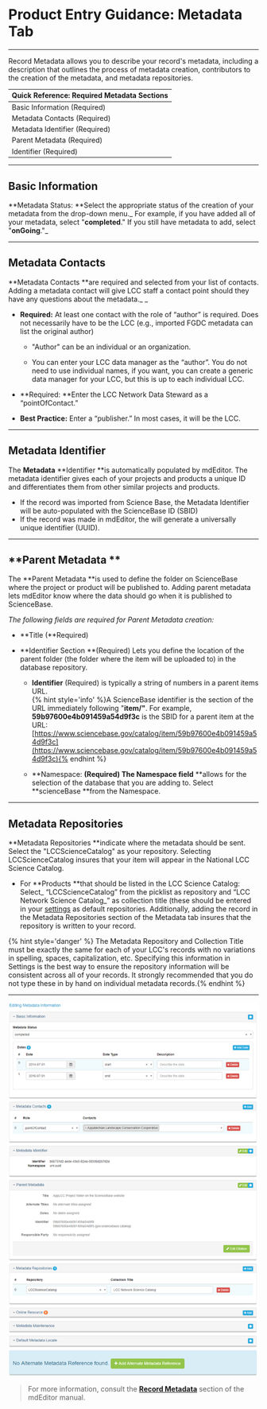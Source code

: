 # Product Entry Guidance: Metadata Tab

---

Record Metadata allows you to describe your record's metadata, including a description that outlines the process of metadata creation, contributors to the creation of the metadata, and metadata repositories.

| **Quick Reference: Required Metadata Sections** |
| :--- |
| Basic Information \(Required\) |
| Metadata Contacts \(Required\) |
| Metadata Identifier \(Required\) |
| Parent Metadata \(Required\) |
| Identifier \(Required\) |

---

## **Basic Information**

**Metadata Status: **Select the appropriate status of the creation of your metadata from the drop-down menu._ For example, if you have added all of your metadata, select "**completed**." If you still have metadata to add, select "**onGoing**."_

---

## **Metadata Contacts**

**Metadata Contacts **are required and selected from your list of contacts. Adding a metadata contact will give LCC staff a contact point should they have any questions about the metadata._ _

* **Required:** At least one contact with the role of “author” is required. Does not necessarily have to be the LCC \(e.g., imported FGDC metadata can list the original author\)

  * "Author" can be an individual or an organization.

  * You can enter your LCC data manager as the “author”. You do not need to use individual names, if you want, you can create a generic data manager for your LCC, but this is up to each individual LCC.

* **Required: **Enter the LCC Network Data Steward as a “pointOfContact.”

* **Best Practice:** Enter a “publisher.” In most cases, it will be the LCC.

---

## Metadata Identifier

The **Metadata** **Identifier **is automatically populated by mdEditor. The metadata identifier gives each of your projects and products a unique ID and differentiates them from other similar projects and products.

* If the record was imported from Science Base, the Metadata Identifier will be auto-populated with the ScienceBase ID (SBID)
* If the record was made in mdEditor, the will generate a universally unique identifier (UUID).

---

## **Parent Metadata **

The **Parent Metadata **is used to define the folder on ScienceBase where the project or product will be published to. Adding parent metadata lets mdEditor know where the data should go when it is published to ScienceBase. 

_The following fields are required for Parent Metadata creation:_

* **Title \(**Required\)

* **Identifier Section **\(Required\) Lets you define the location of the parent folder \(the folder where the item will be uploaded to\) in the database repository.

  * **Identifier** \(Required\) is typically a string of numbers in a parent items URL.  
   {% hint style='info' %}A ScienceBase identifier is the section of the URL immediately following "**item/"**. For example, **59b97600e4b091459a54d9f3c** is the SBID for a parent item at the URL: [https://www.sciencebase.gov/catalog/item/59b97600e4b091459a54d9f3c](https://www.sciencebase.gov/catalog/item/59b97600e4b091459a54d9f3c){% endhint %}

  * **Namespace: **\(Required\) The Namespace field** **allows for the selection of the database that you are adding to. Select **scienceBase **from the Namespace.

---

## **Metadata Repositories**

**Metadata Repositories **indicate where the metadata should be sent. Select the "LCCScienceCatalog" as your repository. Selecting LCCScienceCatalog insures that your item will appear in the National LCC Science Catalog.

* For **Products **that should be listed in the LCC Science Catalog: Select_ “LCCScienceCatalog” from the picklist as repository and “LCC Network Science Catalog_” as collection title \(these should be entered in your [settings](/settings.md) as default repositories. Additionally, adding the record in the Metadata Repositories section of the Metadata tab insures that the repository is written to your record.

{% hint style='danger' %} The Metadata Repository and Collection Title must be exactly the same for each of your LCC's records with no variations in spelling, spaces, capitalization, etc. Specifying this information in Settings is the best way to ensure the repository information will be consistent across all of your records. It strongly recommended that you do not type these in by hand on individual metadata records.{% endhint %}

---

![](/assets/metadata_window.png)

> For more information, consult the [**Record Metadata**](https://adiwg.gitbooks.io/mdeditor/content/record/edit/metadata.html) section of the mdEditor manual.



